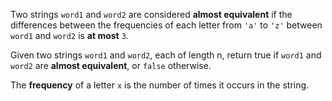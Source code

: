 Two strings `word1` and `word2` are considered **almost equivalent** if the differences between the frequencies of each letter from `'a'` to `'z'` between `word1` and `word2` is **at most** `3`.

Given two strings `word1` and `word2`, each of length n, return true if `word1` and `word2` are **almost equivalent**, or `false` otherwise.

The **frequency** of a letter `x` is the number of times it occurs in the string.